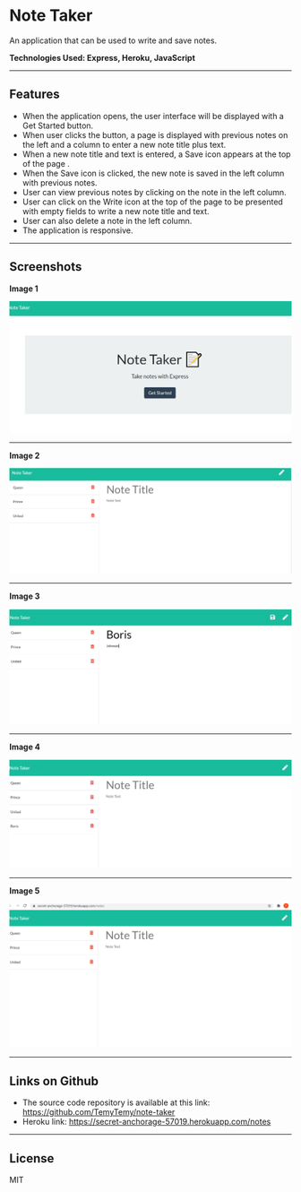 # Note Taker
  An application that can be used to write and save notes.

**Technologies Used: Express, Heroku, JavaScript**

***


## Features

- When the application opens, the user interface will be displayed with a Get Started button.
- When user clicks the button, a page is displayed with previous notes on the left and a column to enter a new note title plus text.
- When a new note title and text is entered, a Save icon appears at the top of the page .
- When the Save icon is clicked, the new note is saved in the left column with previous notes.
- User can view previous notes by clicking on the note in the left column.
- User can click on the Write icon at the top of the page to be presented with empty fields to write a new note title and text.
- User can also delete a note in the left column.
- The application is responsive.


***







## Screenshots


**Image 1**  

  ![alt text](https://github.com/TemyTemy/note-taker/blob/main/assets/screenshot1.PNG)

***

**Image 2**

 ![alt text](https://github.com/TemyTemy/note-taker/blob/main/assets/screenshot2.PNG)
 
 ***

**Image 3**

 ![alt text](https://github.com/TemyTemy/note-taker/blob/main/assets/screenshot3.PNG)


***

**Image 4**

 ![alt text](https://github.com/TemyTemy/note-taker/blob/main/assets/screenshot4.PNG)



***

**Image 5**

 ![alt text](https://github.com/TemyTemy/note-taker/blob/main/assets/screenshot5.PNG)


***




## Links on Github

- The source code repository is available at this link: https://github.com/TemyTemy/note-taker
- Heroku link: https://secret-anchorage-57019.herokuapp.com/notes

***

## License
MIT
